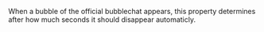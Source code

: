 When a bubble of the official bubblechat appears, this property determines after how much seconds it should disappear automaticly.